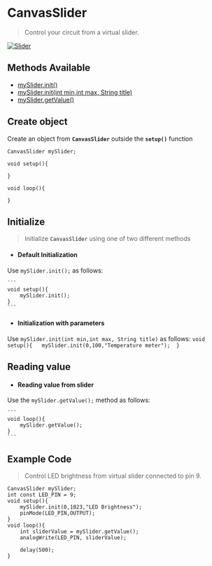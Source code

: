 <div id="cs"></div>

# CanvasSlider
> Control your circuit from a virtual slider.

<a target='_blank' rel='nofollow' href="https://s3-us-west-2.amazonaws.com/cherpa01-static/media/images/docs/slider.png">  <img alt='Slider' src='https://s3-us-west-2.amazonaws.com/cherpa01-static/media/images/docs/slider.png' class="center" /></a>

## Methods Available

- [mySlider.init()](CanvasSlider/canvas-slider.md?id=cs-i-di)
- [mySlider.init(int min,int max, String title)](CanvasSlider/canvas-slider.md?id=cs-i-iwp)
- [mySlider.getValue()](CanvasSlider/canvas-slider.md?id=cs-rv)

<div id="cs-co"></div>

## Create object 
Create an object from **<code>CanvasSlider</code>** outside the **<code>setup()</code>** function

```       
CanvasSlider mySlider; 

void setup(){ 

} 

void loop(){ 

}
```

<div id="cs-i"></div>

## Initialize

> Initialize **<code>CanvasSlider</code>** using one of two different methods

<div id="cs-i-di"></div>

* #### Default Initialization
Use <code>mySlider.init();</code> as follows:

	```
	void setup(){  
		mySlider.init();
	} 
	```


<div id="cs-i-iwp"></div>


* #### Initialization with parameters
Use <code>mySlider.init(int min,int max, String title)</code> as follows:
	```
	void setup(){  
		mySlider.init(0,100,"Temperature meter"); 
	} 
	```


<div id="cs-rv"></div>

## Reading value 
* #### Reading value from slider
Use the <code>mySlider.getValue();</code> method as follows:
	
	```	
	void loop(){ 
		mySlider.getValue(); 
	}	 
	```

<div id="cs-cec"></div>


## Example Code

> Control LED brightness from virtual slider connected to pin 9.

	CanvasSlider mySlider; 
	int const LED_PIN = 9; 
	void setup(){ 
		mySlider.init(0,1023,"LED Brightness"); 
		pinMode(LED_PIN,OUTPUT); 
	} 
	void loop(){ 
		int sliderValue = mySlider.getValue(); 
		analogWrite(LED_PIN, sliderValue);

		delay(500);
	} 


